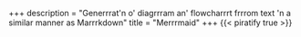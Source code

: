 +++
description = "Generrrat'n o' diagrrram an' flowcharrrt frrrom text 'n a similar manner as Marrrkdown"
title = "Merrrmaid"
+++
{{< piratify true >}}
